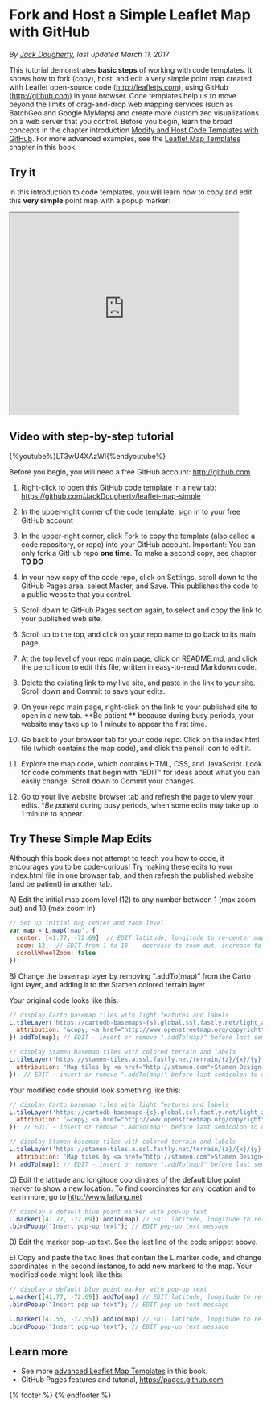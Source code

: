 # Fork and Host a Simple Leaflet Map with GitHub
*By [Jack Dougherty](../../introduction/who.md), last updated March 11, 2017*

This tutorial demonstrates **basic steps** of working with code templates. It shows how to fork (copy), host, and edit a very simple point map created with Leaflet open-source code (http://leafletjs.com), using GitHub (http://github.com) in your browser. Code templates help us to move beyond the limits of drag-and-drop web mapping services (such as BatchGeo and Google MyMaps) and create more customized visualizations on a web server that you control. Before you begin, learn the broad concepts in the chapter introduction [Modify and Host Code Templates with GitHub](../github). For more advanced examples, see the [Leaflet Map Templates](../leaflet) chapter in this book.

## Try it
In this introduction to code templates, you will learn how to copy and edit this **very simple** point map with a popup marker:
<iframe src="https://jackdougherty.github.io/leaflet-map-simple/" width="90%" height=400></iframe>

## Video with step-by-step tutorial
{%youtube%}LT3wU4XAzWI{%endyoutube%}

Before you begin, you will need a free GitHub account: http://github.com

1) Right-click to open this GitHub code template in a new tab: https://github.com/JackDougherty/leaflet-map-simple

2) In the upper-right corner of the code template, sign in to your free GitHub account

3) In the upper-right corner, click Fork to copy the template (also called a code repository, or repo) into your GitHub account. Important: You can only fork a GitHub repo **one time**. To make a second copy, see chapter **TO DO**

4) In your new copy of the code repo, click on Settings, scroll down to the GitHub Pages area, select Master, and Save. This publishes the code to a public website that you control.

5) Scroll down to GitHub Pages section again, to select and copy the link to your published web site.

6) Scroll up to the top, and click on your repo name to go back to its main page.

7) At the top level of your repo main page, click on README.md, and click the pencil icon to edit this file, written in easy-to-read Markdown code.

8) Delete the existing link to my live site, and paste in the link to your site. Scroll down and Commit to save your edits.

9) On your repo main page, right-click on the link to your published site to open in a new tab. **Be patient ** because during busy periods, your website may take up to 1 minute to appear the first time.

10) Go back to your browser tab for your code repo. Click on the index.html file (which contains the map code), and click the pencil icon to edit it.

11) Explore the map code, which contains HTML, CSS, and JavaScript. Look for code comments that begin with "EDIT" for ideas about what you can easily change. Scroll down to Commit your changes.

12) Go to your live website browser tab and refresh the page to view your edits. **Be patient* during busy periods, when some edits may take up to 1 minute to appear.

## Try These Simple Map Edits

Although this book does not attempt to teach you how to code, it encourages you to be code-curious! Try making these edits to your index.html file in one browser tab, and then refresh the published website (and be patient) in another tab.

A) Edit the initial map zoom level (12) to any number between 1 (max zoom out) and 18 (max zoom in)

```JavaScript
// Set up initial map center and zoom level
var map = L.map('map', {
  center: [41.77, -72.69], // EDIT latitude, longitude to re-center map
  zoom: 12,  // EDIT from 1 to 18 -- decrease to zoom out, increase to zoom in
  scrollWheelZoom: false
});
```

B) Change the basemap layer by removing “.addTo(map)” from the Carto light layer, and adding it to the Stamen colored terrain layer

Your original code looks like this:
```JavaScript
// display Carto basemap tiles with light features and labels
L.tileLayer('https://cartodb-basemaps-{s}.global.ssl.fastly.net/light_all/{z}/{x}/{y}.png', {
  attribution: '&copy; <a href="http://www.openstreetmap.org/copyright">OpenStreetMap</a>, &copy; <a href="https://carto.com/attribution">CARTO</a>'
}).addTo(map); // EDIT - insert or remove ".addTo(map)" before last semicolon to display by default

// display Stamen basemap tiles with colored terrain and labels
L.tileLayer('https://stamen-tiles.a.ssl.fastly.net/terrain/{z}/{x}/{y}.png', {
  attribution: 'Map tiles by <a href="http://stamen.com">Stamen Design</a>, under <a href="http://creativecommons.org/licenses/by/3.0">CC BY 3.0</a>. Data by <a href="http://openstreetmap.org">OpenStreetMap</a>, under <a href="http://www.openstreetmap.org/copyright">ODbL</a>.'
}); // EDIT - insert or remove ".addTo(map)" before last semicolon to display by default
```

Your modified code should look something like this:
```JavaScript
// display Carto basemap tiles with light features and labels
L.tileLayer('https://cartodb-basemaps-{s}.global.ssl.fastly.net/light_all/{z}/{x}/{y}.png', {
  attribution: '&copy; <a href="http://www.openstreetmap.org/copyright">OpenStreetMap</a>, &copy; <a href="https://carto.com/attribution">CARTO</a>'
}); // EDIT - insert or remove ".addTo(map)" before last semicolon to display by default

// display Stamen basemap tiles with colored terrain and labels
L.tileLayer('https://stamen-tiles.a.ssl.fastly.net/terrain/{z}/{x}/{y}.png', {
  attribution: 'Map tiles by <a href="http://stamen.com">Stamen Design</a>, under <a href="http://creativecommons.org/licenses/by/3.0">CC BY 3.0</a>. Data by <a href="http://openstreetmap.org">OpenStreetMap</a>, under <a href="http://www.openstreetmap.org/copyright">ODbL</a>.'
}).addTo(map); // EDIT - insert or remove ".addTo(map)" before last semicolon to display by default
```

C) Edit the latitude and longitude coordinates of the default blue point marker to show a new location. To find coordinates for any location and to learn more, go to http://www.latlong.net

```JavaScript
// display a default blue point marker with pop-up text
L.marker([41.77, -72.69]).addTo(map) // EDIT latitude, longitude to re-position marker
.bindPopup("Insert pop-up text"); // EDIT pop-up text message
```

D) Edit the marker pop-up text. See the last line of the code snippet above.

E) Copy and paste the two lines that contain the L.marker code, and change coordinates in the second instance, to add new markers to the map. Your modified code might look like this:

```JavaScript
// display a default blue point marker with pop-up text
L.marker([41.77, -72.69]).addTo(map) // EDIT latitude, longitude to re-position marker
.bindPopup("Insert pop-up text"); // EDIT pop-up text message

L.marker([41.55, -72.55]).addTo(map) // EDIT latitude, longitude to re-position marker
.bindPopup("Insert pop-up text"); // EDIT pop-up text message
```

## Learn more
- See more [advanced Leaflet Map Templates](../leaflet) in this book.
- GitHub Pages features and tutorial, https://pages.github.com

{% footer %}
{% endfooter %}
